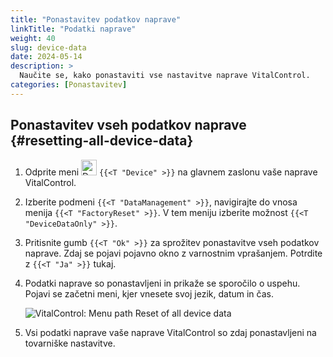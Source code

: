 ```yaml
---
title: "Ponastavitev podatkov naprave"
linkTitle: "Podatki naprave"
weight: 40
slug: device-data
date: 2024-05-14
description: >
  Naučite se, kako ponastaviti vse nastavitve naprave VitalControl.
categories: [Ponastavitev]
---
```

## Ponastavitev vseh podatkov naprave {#resetting-all-device-data}

1. Odprite meni <img src="/icons/device.svg" width="25" align="bottom" alt="Device" /> `{{<T "Device" >}}` na glavnem zaslonu vaše naprave VitalControl.

1. Izberite podmeni `{{<T "DataManagement" >}}`, navigirajte do vnosa menija `{{<T "FactoryReset" >}}`. V tem meniju izberite možnost `{{<T "DeviceDataOnly" >}}`.

1. Pritisnite gumb `{{<T "Ok" >}}` za sprožitev ponastavitve vseh podatkov naprave. Zdaj se pojavi pojavno okno z varnostnim vprašanjem. Potrdite z `{{<T "Ja" >}}` tukaj.

1. Podatki naprave so ponastavljeni in prikaže se sporočilo o uspehu. Pojavi se začetni meni, kjer vnesete svoj jezik, datum in čas.

   ![VitalControl: Menu path Reset of all device data](../images/resetdevicedata.png "Ponastavitev podatkov naprave")

1. Vsi podatki naprave vaše naprave VitalControl so zdaj ponastavljeni na tovarniške nastavitve.
